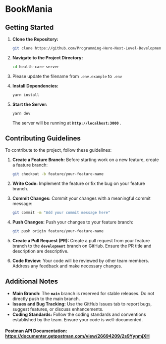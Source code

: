 # **BookMania**



## **Getting Started**

1. **Clone the Repository:**
    
    ```bash
    git clone https://github.com/Programming-Hero-Next-Level-Development/health-care-server.git
    ```
    
2. **Navigate to the Project Directory:**
    
    ```bash
    cd health-care-server
    ```
    
3. Please update the filename from `.env.example` to `.env`
4. **Install Dependencies:**
    
    ```bash
    yarn install
    ```
    
5. **Start the Server:**
    
    ```bash
    yarn dev
    ```
    
    The server will be running at **`http://localhost:3000`** .
    

## **Contributing Guidelines**

To contribute to the project, follow these guidelines:

1. **Create a Feature Branch:**
Before starting work on a new feature, create a feature branch:
    
    ```bash
    git checkout -b feature/your-feature-name
    ```
    
2. **Write Code:**
Implement the feature or fix the bug on your feature branch.
3. **Commit Changes:**
Commit your changes with a meaningful commit message:
    
    ```bash
    git commit -m "Add your commit message here"
    ```
    
4. **Push Changes:**
Push your changes to your feature branch:
    
    ```bash
    git push origin feature/your-feature-name
    ```
    
5. **Create a Pull Request (PR):**
Create a pull request from your feature branch to the **`development`** branch on GitHub. Ensure the PR title and description are descriptive.
6. **Code Review:**
Your code will be reviewed by other team members. Address any feedback and make necessary changes.

## **Additional Notes**

- **Main Branch:**
The **`main`** branch is reserved for stable releases. Do not directly push to the main branch.
- **Issues and Bug Tracking:**
Use the GitHub Issues tab to report bugs, suggest features, or discuss enhancements.
- **Coding Standards:**
Follow the coding standards and conventions established by the team. Ensure your code is well-documented.


#### Postman API Documentation: https://documenter.getpostman.com/view/26694209/2s9YynmjXH
